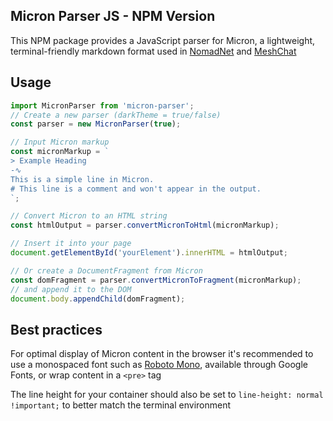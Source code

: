 Micron Parser JS - NPM Version
-
This NPM package provides a JavaScript parser for Micron, a lightweight, terminal-friendly markdown format used
in  [NomadNet](https://github.com/markqvist/NomadNet) and [MeshChat](https://github.com/liamcottle/reticulum-meshchat)

## Usage

```js
import MicronParser from 'micron-parser';
// Create a new parser (darkTheme = true/false)
const parser = new MicronParser(true);

// Input Micron markup
const micronMarkup = `
> Example Heading
-∿
This is a simple line in Micron.
# This line is a comment and won't appear in the output.
`;

// Convert Micron to an HTML string
const htmlOutput = parser.convertMicronToHtml(micronMarkup);

// Insert it into your page
document.getElementById('yourElement').innerHTML = htmlOutput;

// Or create a DocumentFragment from Micron
const domFragment = parser.convertMicronToFragment(micronMarkup);
// and append it to the DOM
document.body.appendChild(domFragment);
```

## Best practices

For optimal display of Micron content in the browser it's recommended to use a monospaced font such
as [Roboto Mono](https://fonts.google.com/specimen/Roboto+Mono), available through Google Fonts, or wrap content in a
`<pre>` tag

The line height for your container should also be set to `line-height: normal !important;` to better match the terminal
environment

